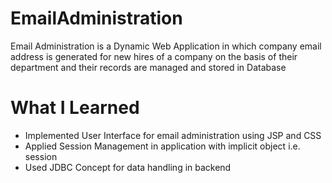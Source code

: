 # EmailAdministration
Email Administration is a Dynamic Web Application in which company email address is generated for new hires of a company on the basis of their department and their records are managed and stored in Database
<br/>
# What I Learned
* Implemented User Interface for email administration using JSP and CSS
* Applied Session Management in application with implicit object i.e. session
* Used JDBC Concept for data handling in backend
